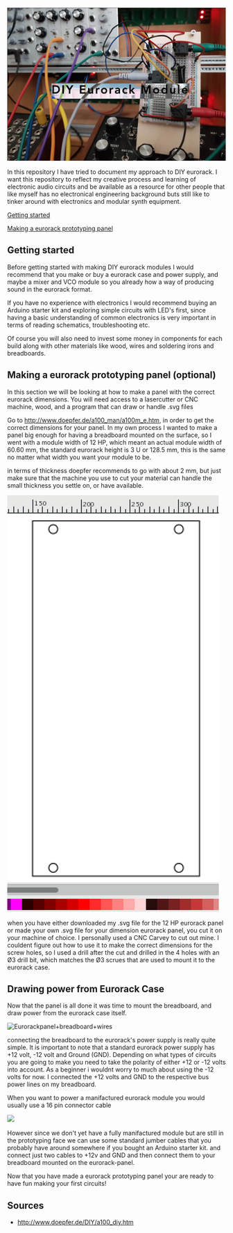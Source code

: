 

![DIYEurorackModule](./media/DIYEurorackModule.png)

In this repository I have tried to document my approach to DIY eurorack. I want this repository to reflect my creative process and learning of electronic audio circuits and be available as a resource for other people that like myself has no electronical engineering background buts still like to tinker around with electronics and modular synth equipment.

[Getting started](https://github.com/L4COUR/DIY_Eurorack/blob/master/Readme.md#getting-started)

[Making a eurorack prototyping panel](https://github.com/L4COUR/DIY_Eurorack/blob/master/Readme.md#making-a-eurorack-prototyping-panel-optional)




## Getting started

Before getting started with making DIY eurorack modules I would recommend that you make or buy a eurorack case and power supply, and maybe a mixer and VCO module so you already how a way of producing sound in the eurorack format.

If you have no experience with electronics I would recommend buying an Arduino starter kit and exploring simple circuits with LED's first, since having a basic understanding of common electronics is very important in terms of reading schematics, troubleshooting etc.

Of course you will also need to invest some money in components for each build along with other materials like wood, wires and soldering irons and breadboards.

## Making a eurorack prototyping panel (optional)

In this section we will be looking at how to make a panel with the correct eurorack dimensions. You will need access to a lasercutter or CNC machine, wood, and a program that can draw or handle .svg files

Go to http://www.doepfer.de/a100_man/a100m_e.htm, in order to get the correct dimensions for your panel. In my own process I wanted to make a panel big enough for having a breadboard mounted on the surface, so I went with a module width of 12 HP, which meant an actual module width of 60.60 mm, the standard eurorack height is 3 U or 128.5 mm, this is the same no matter what width you want your module to be.

in terms of thickness doepfer recommends to go with about 2 mm, but just make sure that the machine you use to cut your material can handle the small thickness you settle on, or have available.

![12HP svgfile](./media/12HPsvgfile.png)

when you have either downloaded my .svg file for the 12 HP eurorack panel or made your own .svg file for your dimension eurorack panel, you cut it on your machine of choice. I personally used a CNC Carvey to cut out mine. I couldent figure out how to use it to make the correct dimensions for the screw holes, so I used a drill after the cut and drilled in the 4 holes with an Ø3 drill bit, which matches the Ø3 scrues that are used to mount it to the eurorack case.

## Drawing power from Eurorack Case

Now that the panel is all done it was time to mount the breadboard, and draw power from the eurorack case itself. 

![Eurorackpanel+breadboard+wires]()

connecting the breadboard to the eurorack's power supply is really quite simple. It is important to note that a standard eurorack power supply has +12 volt, -12 volt and Ground (GND). Depending on what types of circuits you are going to make you need to take the polarity of either +12 or -12 volts into account. As a beginner i wouldnt worry to much about using the -12 volts for now. I connected the +12 volts and GND to the respective bus power lines on my breadboard.

When you want to power a manifactured eurorack module you would usually use a 16 pin connector cable

![](https://i.pinimg.com/originals/d9/8f/04/d98f045c359c3c6368417680067f035d.png)

However since we don't yet have a fully manifactured module but are still in the prototyping face we can use some standard jumber cables that you probably have around somewhere if you bought an Arduino starter kit. and connect just two cables to +12v and GND and then connect them to your breadboard mounted on the eurorack-panel.

Now that you have made a eurorack prototyping panel your are ready to have fun making your first circuits!

## Sources

- http://www.doepfer.de/DIY/a100_diy.htm
